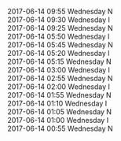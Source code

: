 2017-06-14 09:55 Wednesday  N  
2017-06-14 09:30 Wednesday  I  
2017-06-14 09:25 Wednesday  N  
2017-06-14 05:50 Wednesday  I  
2017-06-14 05:45 Wednesday  N  
2017-06-14 05:20 Wednesday  I  
2017-06-14 05:15 Wednesday  N  
2017-06-14 03:00 Wednesday  I  
2017-06-14 02:55 Wednesday  N  
2017-06-14 02:00 Wednesday  I  
2017-06-14 01:55 Wednesday  N  
2017-06-14 01:10 Wednesday  I  
2017-06-14 01:05 Wednesday  N  
2017-06-14 01:00 Wednesday  I  
2017-06-14 00:55 Wednesday  N  
